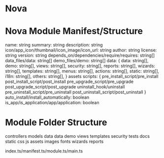 # Nova

# Nova Module Manifest/Structure
name: string
summary: string
description: string
icon/app_icon/thumbnail/icon_image/icon_url: string
author: string
license: string
version: string
depends_on/dependencies/require/requires: string[]
data_files/data: string[]
demo_files/demo: string[]
data: {
    data: string[],
    demo: string[],
    views: string[],
    security: string[],
    reports: string[],
    wizards: string[],
    templates: string[],
    menus: string[],
    actions: string[],
    static: string[],
    i18n: string[],
    others: string[],
}
assets
scripts: {
    pre_install_script/pre_install
    post_install_script/post_install
    pre_upgrade_script/pre_upgrade
    post_upgrade_script/post_upgrade
    uninstall_hook/uninstall
    pre_uninstall_script/pre_uninstall
    post_uninstall_script/post_uninstall
}
auto_install/install_automatically: boolean
is_app/is_application/app/application: boolean

# Module Folder Structure
controllers
models
data
  data
  demo
  views
  templates
  security
tests
docs
static
  css
  js
  assets
    images
    fonts
wizards
reports

index.ts/manifest.ts/module.ts/main.ts
